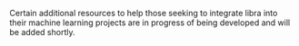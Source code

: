Certain additional resources to help those seeking to integrate libra into their machine learning projects are in progress of being developed and will be added shortly.
